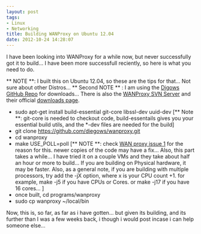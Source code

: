 ```yaml
---
layout: post
tags:
- Linux
- Networking
title: Building WANProxy on Ubuntu 12.04
date: 2012-10-24 14:28:07
---
```

I have been looking into WANProxy for a while now, but never successfully got it to build... I have been more successfull reciently, so here is what you need to do.

** NOTE **: I built this on Ubuntu 12.04, so these are the tips for that... Not sure about other Distros...
** Second NOTE ** : I am using the [Digows GitHub Repo][2] for downloads... There is also the [WANProxy SVN Server][3] and their official [downloads page][4]. 

* sudo apt-get install build-essential git-core libssl-dev uuid-dev [** Note **: git-core is needed to checkout code, build-essentails gives you your essential build utils, and the *-dev files are needed for the build]
* git clone https://github.com/diegows/wanproxy.git
* cd wanproxy 
* make USE_POLL=poll [** NOTE **: check [WAN proxy issue 1][5] for the reason for this. newer copies of the code may have a fix... Also, this part takes a while... I have tried it on a couple VMs and they take about half an hour or more to build... If you are building on Physical hardware, it may be faster. Also, as a general note, if you are building with multiple processors, try add the -jX option, where x is your CPU count +1. for example, make -j5 if you have CPUs or Cores. or make -j17 if you have 16 cores... ]
* once built, cd programs/wanproxy
* sudo cp wanproxy ~/local/bin 

Now, this is, so far, as far as i have gotten... but given its building, and its further than I was a few weeks back, i though i would post incase i can help someone else... 

[1]:http://www.wanproxy.org
[2]:http://github.com/diegows/wanproxy
[3]:http://wanproxy.org/svn/trunk
[4]:http://wanproxy.org/get.shtml
[5]:https://github.com/diegows/wanproxy/issues/1